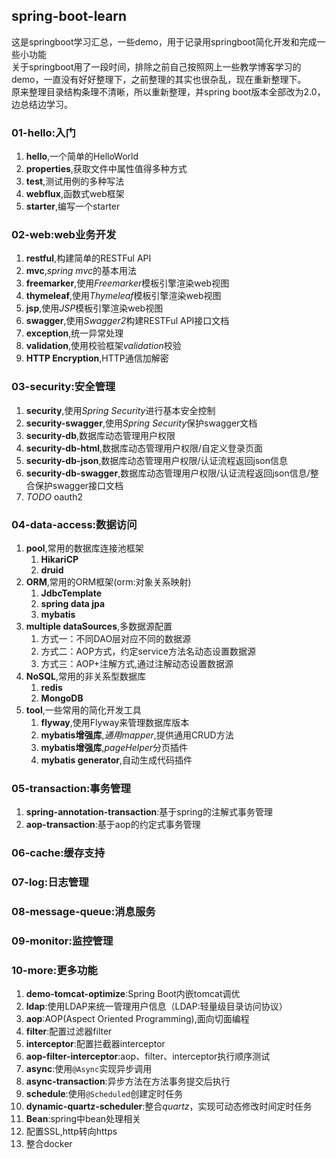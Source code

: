 ## spring-boot-learn
这是springboot学习汇总，一些demo，用于记录用springboot简化开发和完成一些小功能<br/>
关于springboot用了一段时间，排除之前自己按照网上一些教学博客学习的demo，一直没有好好整理下，之前整理的其实也很杂乱，现在重新整理下。<br/>
原来整理目录结构条理不清晰，所以重新整理，并spring boot版本全部改为2.0，边总结边学习。<br/>

### 01-hello:入门
1. __hello__,一个简单的HelloWorld
1. __properties__,获取文件中属性值得多种方式
1. __test__,测试用例的多种写法
1. __webflux__,函数式web框架
1. __starter__,编写一个starter

### 02-web:web业务开发
1. __restful__,构建简单的RESTFul API
1. __mvc__,*spring mvc*的基本用法
1. __freemarker__,使用*Freemarker*模板引擎渲染web视图
1. __thymeleaf__,使用*Thymeleaf*模板引擎渲染web视图
1. __jsp__,使用*JSP*模板引擎渲染web视图
1. __swagger__,使用*Swagger2*构建RESTFul API接口文档
1. __exception__,统一异常处理
1. __validation__,使用校验框架*validation*校验
1. __HTTP Encryption__,HTTP通信加解密

### 03-security:安全管理
1. __security__,使用*Spring Security*进行基本安全控制
1. __security-swagger__,使用*Spring Security*保护swagger文档
1. __security-db__,数据库动态管理用户权限
1. __security-db-html__,数据库动态管理用户权限/自定义登录页面
1. __security-db-json__,数据库动态管理用户权限/认证流程返回json信息
1. __security-db-swagger__,数据库动态管理用户权限/认证流程返回json信息/整合保护swagger接口文档
1. *TODO* oauth2

### 04-data-access:数据访问
1. __pool__,常用的数据库连接池框架
    1. __HikariCP__
    1. __druid__
1. __ORM__,常用的ORM框架(orm:对象关系映射)
    1. __JdbcTemplate__
    1. __spring data jpa__
    1. __mybatis__
1. __multiple dataSources__,多数据源配置
    1. 方式一：不同DAO层对应不同的数据源
    1. 方式二：AOP方式，约定service方法名动态设置数据源
    1. 方式三：AOP+注解方式,通过注解动态设置数据源
1. __NoSQL__,常用的非关系型数据库
    1. __redis__
    1. __MongoDB__
1. __tool__,一些常用的简化开发工具
    1. __flyway__,使用Flyway来管理数据库版本
    1. __mybatis增强库__,*通用mapper*,提供通用CRUD方法
    1. __mybatis增强库__,*pageHelper*分页插件
    1. __mybatis generator__,自动生成代码插件

### 05-transaction:事务管理
1. __spring-annotation-transaction__:基于spring的注解式事务管理
1. __aop-transaction__:基于aop的约定式事务管理

### 06-cache:缓存支持

### 07-log:日志管理

### 08-message-queue:消息服务

### 09-monitor:监控管理

### 10-more:更多功能
1. __demo-tomcat-optimize__:Spring Boot内嵌tomcat调优
1. __ldap__:使用LDAP来统一管理用户信息（LDAP:轻量级目录访问协议）
1. __aop__:AOP(Aspect Oriented Programming),面向切面编程
1. __filter__:配置过滤器filter
1. __interceptor__:配置拦截器interceptor
1. __aop-filter-interceptor__:aop、filter、interceptor执行顺序测试
1. __async__:使用`@Async`实现异步调用
1. __async-transaction__:异步方法在方法事务提交后执行
1. __schedule__:使用`@Scheduled`创建定时任务
1. __dynamic-quartz-scheduler__:整合*quartz*，实现可动态修改时间定时任务
1. __Bean__:spring中bean处理相关
1. 配置SSL,http转向https
1. 整合docker
